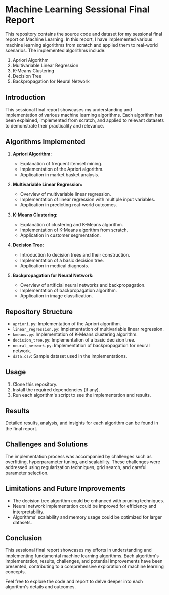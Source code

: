 # Machine Learning Sessional Final Report

This repository contains the source code and dataset for my sessional final report on Machine Learning. In this report, I have implemented various machine learning algorithms from scratch and applied them to real-world scenarios. The implemented algorithms include:

1. Apriori Algorithm
2. Multivariable Linear Regression
3. K-Means Clustering
4. Decision Tree
5. Backpropagation for Neural Network


## Introduction

This sessional final report showcases my understanding and implementation of various machine learning algorithms. Each algorithm has been explained, implemented from scratch, and applied to relevant datasets to demonstrate their practicality and relevance.

## Algorithms Implemented

1. **Apriori Algorithm:**
   - Explanation of frequent itemset mining.
   - Implementation of the Apriori algorithm.
   - Application in market basket analysis.

2. **Multivariable Linear Regression:**
   - Overview of multivariable linear regression.
   - Implementation of linear regression with multiple input variables.
   - Application in predicting real-world outcomes.

3. **K-Means Clustering:**
   - Explanation of clustering and K-Means algorithm.
   - Implementation of K-Means algorithm from scratch.
   - Application in customer segmentation.

4. **Decision Tree:**
   - Introduction to decision trees and their construction.
   - Implementation of a basic decision tree.
   - Application in medical diagnosis.

5. **Backpropagation for Neural Network:**
   - Overview of artificial neural networks and backpropagation.
   - Implementation of backpropagation algorithm.
   - Application in image classification.

## Repository Structure

- `apriori.py`: Implementation of the Apriori algorithm.
- `linear_regression.py`: Implementation of multivariable linear regression.
- `kmeans.py`: Implementation of K-Means clustering algorithm.
- `decision_tree.py`: Implementation of a basic decision tree.
- `neural_network.py`: Implementation of backpropagation for neural network.
- `data.csv`: Sample dataset used in the implementations.

## Usage

1. Clone this repository.
2. Install the required dependencies (if any).
3. Run each algorithm's script to see the implementation and results.

## Results

Detailed results, analysis, and insights for each algorithm can be found in the final report.

## Challenges and Solutions

The implementation process was accompanied by challenges such as overfitting, hyperparameter tuning, and scalability. These challenges were addressed using regularization techniques, grid search, and careful parameter selection.

## Limitations and Future Improvements

- The decision tree algorithm could be enhanced with pruning techniques.
- Neural network implementation could be improved for efficiency and interpretability.
- Algorithms' scalability and memory usage could be optimized for larger datasets.

## Conclusion

This sessional final report showcases my efforts in understanding and implementing fundamental machine learning algorithms. Each algorithm's implementation, results, challenges, and potential improvements have been presented, contributing to a comprehensive exploration of machine learning concepts.

Feel free to explore the code and report to delve deeper into each algorithm's details and outcomes.
